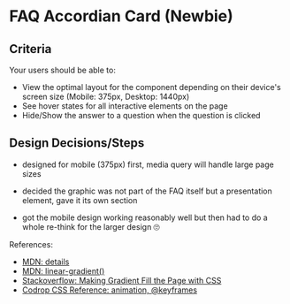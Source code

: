 # FAQ Accordian Card (Newbie)

## Criteria

Your users should be able to:

- View the optimal layout for the component depending on their device's screen
  size (Mobile: 375px, Desktop: 1440px)
- See hover states for all interactive elements on the page
- Hide/Show the answer to a question when the question is clicked

## Design Decisions/Steps

- designed for mobile (375px) first, media query will handle large page sizes
- decided the graphic was not part of the FAQ itself but a presentation element,
  gave it its own section

- got the mobile design working reasonably well but then had to do a whole
  re-think for the larger design 🙄

References:

- [MDN: details](https://developer.mozilla.org/en-US/docs/Web/HTML/Element/details)
- [MDN: linear-gradient()](<https://developer.mozilla.org/en-US/docs/Web/CSS/linear-gradient()>)
- [Stackoverflow: Making Gradient Fill the Page with CSS](https://stackoverflow.com/questions/16841323/making-gradient-background-fill-page-with-css)
- [Codrop CSS Reference: animation, @keyframes](https://tympanus.net/codrops/css_reference/keyframes/)
